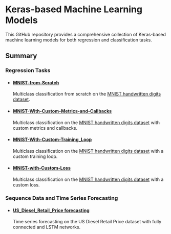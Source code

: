# Keras-based Machine Learning Models

This GitHub repository provides a comprehensive collection of Keras-based machine learning models for both regression and classification tasks.

## Summary

### Regression Tasks

- #### [MNIST-from-Scratch](https://github.com/Overlrd/Keras-Reg-Class/blob/main/MNIST-IN-DEEP/MNIST-from-Sratch.ipynb)

    Multiclass classification from scratch on the [MNIST handwritten digits dataset](http://yann.lecun.com/exdb/mnist/).
    
- #### [MNIST-With-Custom-Metrics-and-Callbacks](https://github.com/Overlrd/Keras-Reg-Class/blob/main/MNIST-IN-DEEP/MNIST-With-Custom-Metrics-and-Callbacks.ipynb)

    Multiclass classification on the [MNIST handwritten digits dataset](http://yann.lecun.com/exdb/mnist/) with custom metrics and callbacks.
    
- #### [MNIST-With-Custom-Training_Loop](https://github.com/Overlrd/Keras-Reg-Class/blob/main/MNIST-IN-DEEP/MNIST-With-Custom-Training_Loop.ipynb)

    Multiclass classification on the [MNIST handwritten digits dataset](http://yann.lecun.com/exdb/mnist/) with a custom training loop.
    
- #### [MNIST-with-Custom-Loss](https://github.com/Overlrd/Keras-Reg-Class/blob/main/MNIST-IN-DEEP/MNIST-with-Custom-Loss.ipynb)

    Multiclass classification on the [MNIST handwritten digits dataset](http://yann.lecun.com/exdb/mnist/) with a custom loss.

### Sequence Data and Time Series Forecasting

- #### [US_Diesel_Retail_Price forecasting](https://github.com/Overlrd/Deep-Learning-with-Tensorflow-Keras/blob/main/Time_Series_Forecasting/US_Diesel_Reatil_Price/U_S_Diesel_Retail_Prices_Forecasting.ipynb)

    Time series forecasting on the US Diesel Retail Price dataset with fully connected and LSTM networks.
